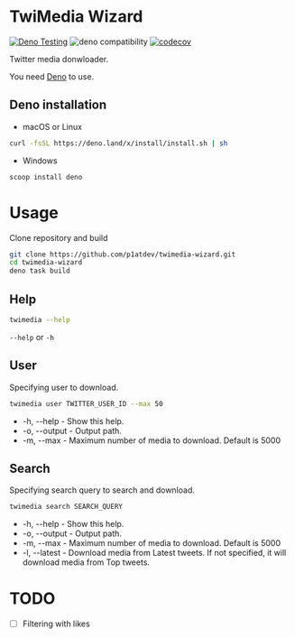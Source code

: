 # TwiMedia Wizard

[![Deno Testing](https://github.com/p1atdev/twimedia-wizard/actions/workflows/testing.yaml/badge.svg)](https://github.com/p1atdev/twimedia-wizard/actions/workflows/testing.yaml)
![deno compatibility](https://shield.deno.dev/deno/^1.29)
[![codecov](https://codecov.io/gh/p1atdev/twimedia-wizard/branch/main/graph/badge.svg?token=o5kZFwUUCM)](https://codecov.io/gh/p1atdev/twimedia-wizard)


Twitter media donwloader.

You need [Deno](https://deno.land/manual@v1.29.1/getting_started/installation) to use.

## Deno installation

- macOS or Linux

```bash
curl -fsSL https://deno.land/x/install/install.sh | sh
```

- Windows
```
scoop install deno
```

# Usage

Clone repository and build

```bash
git clone https://github.com/p1atdev/twimedia-wizard.git
cd twimedia-wizard
deno task build
```

## Help

```bash
twimedia --help
```
`--help` or `-h`

## User

Specifying user to download.

```bash
twimedia user TWITTER_USER_ID --max 50
```

- -h, --help              - Show this help.
- -o, --output  <path>    - Output path.
- -m, --max     <number>  - Maximum number of media to download. Default is 5000

## Search

Specifying search query to search and download.

```bash
twimedia search SEARCH_QUERY
```

- -h, --help              - Show this help.
- -o, --output  <path>    - Output path.
- -m, --max     <number>  - Maximum number of media to download. Default is 5000
- -l, --latest            - Download media from Latest tweets. If not specified, it will download media from Top tweets.

# TODO

- [ ] Filtering with likes 